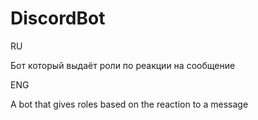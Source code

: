 # DiscordBot
RU

Бот который выдаёт роли по реакции на сообщение

ENG

A bot that gives roles based on the reaction to a message
